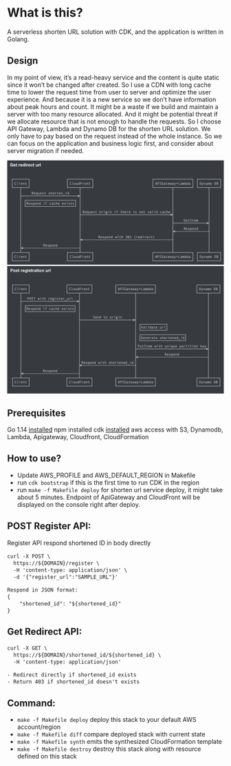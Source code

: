 # What is this?

A serverless shorten URL solution with CDK, and the application is written in Golang.

## Design
In my point of view, it’s a read-heavy service and the content is quite static since it won’t be changed after created.
So I use a CDN with long cache time to lower the request time from user to server and optimize the user experience.
And because it is a new service so we don’t have information about peak hours and count. It might be a waste if we build and maintain a server with too many resource allocated. And it might be potential threat if we allocate resource that is not enough to handle the requests. So I choose API Gateway, Lambda and Dynamo DB for the shorten URL solution. We only have to pay based on the request instead of the whole instance. So we can focus on the application and business logic first, and consider about server migration if needed. 

![Screenshot](get-redirect-api.png)
![Screenshot](post-register-api.png)

## Prerequisites
Go 1.14 [installed](https://golang.org/doc/install)
npm installed
cdk [installed](https://docs.aws.amazon.com/cdk/latest/guide/work-with-cdk-typescript.html)
aws access with S3, Dynamodb, Lambda, Apigateway, Cloudfront, CloudFormation

## How to use?
 * Update AWS_PROFILE and AWS_DEFAULT_REGION in Makefile
 * run `cdk bootstrap` if this is the first time to run CDK in the region
 * run `make -f Makefile deploy` for shorten url service deploy, it might take about 5 minutes. Endpoint of ApiGateway and CloudFront will be displayed on the console right after deploy.

## POST Register API:
Register API respond shortened ID in body directly
```
curl -X POST \
  https://${DOMAIN}/register \
  -H 'content-type: application/json' \
  -d '{"register_url":"SAMPLE_URL"}'
```
```
Respond in JSON format:
{
    "shortened_id": "${shortened_id}"
}
```
## Get Redirect API:
```
curl -X GET \
  https://${DOMAIN}/shortened_id/${shortened_id} \
  -H 'content-type: application/json'
```
```
- Redirect directly if shortened_id exists
- Return 403 if shortened_id doesn't exists
```

## Command:
 * `make -f Makefile deploy`      deploy this stack to your default AWS account/region
 * `make -f Makefile diff`        compare deployed stack with current state
 * `make -f Makefile synth`       emits the synthesized CloudFormation template
 * `make -f Makefile destroy`     destroy this stack along with resource defined on this stack
